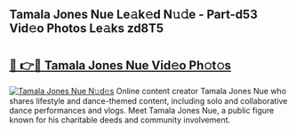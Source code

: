 ## Tamala Jones Nue Le𝚊k𝚎d N𝚞𝚍e - Part-d53 Vid𝚎o Photos Le𝚊ks zd8T5

# <h2><a href="http://fb5gc7.evod.top/?m=Tamala+Jones+Nue">🔗 👉🔴 Tamala Jones Nue Vid𝚎o Ph𝚘t𝚘s</a></h2>

[![Tamala Jones Nue N𝚞d𝚎s](https://i.imgur.com/8V9OHl7.gif)](http://fb5gc7.evod.top/?m=Tamala+Jones+Nue)
Online content creator Tamala Jones Nue who shares lifestyle and dance-themed content, including solo and collaborative dance performances and vlogs. Meet Tamala Jones Nue, a public figure known for his charitable deeds and community involvement. 
